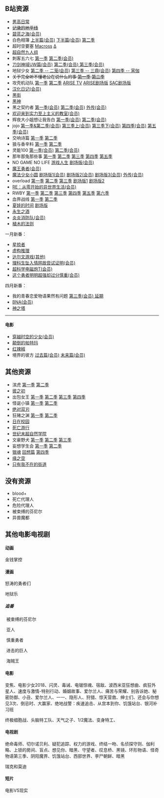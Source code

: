 <head>
	<script type="text/javascript">
	(function() {
		var link = document.createElement('link');
		link.type = 'image/x-icon';
		link.rel = 'shortcut icon';
		link.href = '../h.ico';
		document.getElementsByTagName('head')[0].appendChild(link);
	}());
	</script>
</head>


## B站资源

- <a href="https://www.bilibili.com/bangumi/media/md2680/">男高日常</a>  
- <del><a href="https://www.bilibili.com/bangumi/play/ss289/">记录的地平线</a></del>
- <a href="https://www.bilibili.com/bangumi/media/md102312/">碧蓝之海(会员)</a>  
- 白色相簿  <a href="https://www.bilibili.com/bangumi/media/md1078">上半篇(会员)</a>  <a href="https://www.bilibili.com/bangumi/media/md28220987">下半篇(会员)</a>  <a href="https://www.bilibili.com/bangumi/media/md3516/">第二季</a>  
- 超时空要塞  <a href="https://www.bilibili.com/bangumi/media/md1187/">Macross</a>  <a href="https://www.bilibili.com/bangumi/media/md3530/">Δ</a>  
- <a href="https://www.bilibili.com/bangumi/media/md5526">超自然九人组</a>  
- 刺客五六七  <a href="https://www.bilibili.com/bangumi/media/md6360/">第一季</a>  <a href="https://www.bilibili.com/bangumi/media/md28222513/">第二季(会员)</a>  
- <a href="https://www.bilibili.com/bangumi/media/md130412/">刀剑神域UW篇(会员)</a> <a href="https://www.bilibili.com/bangumi/media/md28222723">第二季(会员) </a> <a href="https://www.bilibili.com/bangumi/media/md28228119">第三季(会员) </a> 
- 地狱少女  <a href="https://www.bilibili.com/bangumi/media/md28220983">第二季 -- 二笼(会员)</a>  <a href="https://www.bilibili.com/bangumi/media/md28220469">第三季 -- 三鼎(会员)</a>  <a href="https://www.bilibili.com/bangumi/media/md6341/">第四季 -- 宵伽</a>  
- <del>关于完全听不懂老公在说什么的事  <a href="https://www.bilibili.com/bangumi/media/md1530/">第一季</a>  <a href="https://www.bilibili.com/bangumi/media/md1655">第二季</a>  </del>
- 攻壳机动队  <a href="https://www.bilibili.com/bangumi/media/md1564">第一季</a>  <a href="https://www.bilibili.com/bangumi/media/md1565">第二季</a>  <a href="https://www.bilibili.com/bangumi/media/md1568">ARISE TV</a>  <a href="https://www.bilibili.com/bangumi/media/md5180">ARISE剧场版</a>  <a href="https://www.bilibili.com/bangumi/media/md1566">SAC剧场版</a>  
- <a href="https://www.bilibili.com/bangumi/media/md4314622">汉化日记(会员)</a>  
- <a href="https://www.bilibili.com/bangumi/media/md2601">黑街</a>  
- <a href="https://www.bilibili.com/bangumi/media/md1102/">黑神</a>  
- 黑之契约者  <a href="https://www.bilibili.com/bangumi/media/md1064/">第一季(会员)</a>  <a href="https://www.bilibili.com/bangumi/media/md1065">第二季(会员)</a>  <a href="https://www.bilibili.com/bangumi/media/md1066/">外传(会员)</a>  
- <a href="https://www.bilibili.com/bangumi/media/md6339/">欢迎来到实力至上主义的教室(会员)</a>  
- 辉夜大小姐想让我告白 <a href="https://www.bilibili.com/bangumi/media/md5267730/">第一季(会员)</a>  <a href="https://www.bilibili.com/bangumi/media/md28228367">第二季(会员)</a>  
- jojo  <a href="https://www.bilibili.com/bangumi/media/md28223479">第一季&第二季(会员)</a>  <a href="https://www.bilibili.com/bangumi/media/md28223481">第三季上(会员)</a>  <a href="https://www.bilibili.com/bangumi/media/md28223483">第三季下(会员)</a>  <a href="https://www.bilibili.com/bangumi/media/md140552">第四季(会员)</a>  <a href="https://www.bilibili.com/bangumi/media/md135652">第五季(会员)</a>  
- 交响诗篇  <a href="https://www.bilibili.com/bangumi/media/md790/">第一季</a>  <a href="https://www.bilibili.com/bangumi/media/md791">第二季</a>  
- 狼与香辛料  <a href="https://www.bilibili.com/bangumi/media/md1071/">第一季</a>  <a href="https://www.bilibili.com/bangumi/media/md1072">第二季</a>  
- 灵能100  <a href="https://www.bilibili.com/bangumi/media/md5058/">第一季(会员)</a>  <a href="https://www.bilibili.com/bangumi/media/md4762734">第二季(会员)</a>  
- 那年那兔那些事  <a href="https://www.bilibili.com/bangumi/media/md1689/">第一季</a>  <a href="https://www.bilibili.com/bangumi/media/md2967">第二季</a>  <a href="https://www.bilibili.com/bangumi/media/md5559">第三季</a>  <a href="https://www.bilibili.com/bangumi/media/md6018">第四季</a>  <a href="https://www.bilibili.com/bangumi/media/md28222617">第五季</a>  
- NO GAME NO LIFE  <a href="https://www.bilibili.com/bangumi/media/md184">游戏人生</a>  <a href="https://www.bilibili.com/bangumi/media/md28222224">剧场版(会员)</a>  
- <a href="https://www.bilibili.com/bangumi/media/md444/">魔王勇者(会员)</a>  
- <a href="https://www.bilibili.com/bangumi/media/md2539/">魔法少女小圆</a>  <a href="https://www.bilibili.com/bangumi/media/md28220103">剧场版1(会员)</a>  <a href="https://www.bilibili.com/bangumi/media/md28220104">剧场版2(会员)</a>  <a href="https://www.bilibili.com/bangumi/media/md28220105">剧场版3(会员)</a>  <a href="https://www.bilibili.com/bangumi/media/md28223817">外传(会员)</a>  
- overload  <a href="https://www.bilibili.com/bangumi/media/md2576">第一季</a>  <a href="https://www.bilibili.com/bangumi/media/md8792">第二季</a>  <a href="https://www.bilibili.com/bangumi/media/md102252">第三季</a>  <a href="https://www.bilibili.com/bangumi/media/md91972">剧场版1</a>  <a href="https://www.bilibili.com/bangumi/media/md113152">剧场版2</a>  
- <a href="https://www.bilibili.com/bangumi/media/md3461/">RE：从零开始的异世界生活(会员)</a>  
- RWBY  <a href="https://www.bilibili.com/bangumi/media/md333/">第一季</a>  <a href="https://www.bilibili.com/bangumi/media/md334">第二季</a>  <a href="https://www.bilibili.com/bangumi/media/md2894">第三季</a>  <a href="https://www.bilibili.com/bangumi/media/md5636">第四季</a>  <a href="https://www.bilibili.com/bangumi/media/md7552">第五季</a>  <a href="https://www.bilibili.com/bangumi/media/md2430940">第六季</a>  
- 血界战线  <a href="https://www.bilibili.com/bangumi/media/md1553/">第一季</a>  <a href="https://www.bilibili.com/bangumi/media/md6439/">第二季</a>  
- <a href="https://www.bilibili.com/bangumi/media/md3339/">夏娃的时间</a>  <a href="https://www.bilibili.com/bangumi/media/md2004">剧场版</a>  
- <a href="https://www.bilibili.com/bangumi/media/md1359/">永生之酒</a>  
- <a href="https://www.bilibili.com/bangumi/media/md28221335/">炎炎消防队(会员)</a>  
- <a href="https://www.bilibili.com/bangumi/media/md2659/">植木的法则</a>  



一月新番：

- <a href="https://www.bilibili.com/bangumi/media/md28224117/">星掠者</a>  
- <a href="https://www.bilibili.com/bangumi/media/md28224145/">虚构推理</a>  
- <a href="http://www.yhdm.tv/show/4760.html">达尔文游戏(其他)</a>  
- <a href="https://www.bilibili.com/bangumi/media/md28223860/">理科生坠入情网故尝试证明(会员)</a>  
- <a href="https://www.bilibili.com/bangumi/media/md28224095/">超科学电磁炮T(会员)</a>  
- <a href="https://www.bilibili.com/bangumi/media/md28222736/">这个勇者明明超强却过分慎重(会员)</a>  



四月新番：

- 我的青春恋爱物语果然有问题 <a href="https://www.bilibili.com/bangumi/media/md28228386/">第三季(会员) 延期</a> 
- <a href="https://www.bilibili.com/bangumi/media/md28228266/">BNA(会员)</a>  
- <a href="https://www.bilibili.com/bangumi/media/md28228355/">神之塔</a>  

------

#### 电影

- <a href="https://www.bilibili.com/bangumi/media/md2687/">穿越时空的少女(会员)</a>  
- <a href="https://www.bilibili.com/bangumi/media/md3668/">颠倒的帕特玛</a>  
- <a href="https://www.bilibili.com/video/av4887477">红辣椒</a>  
- 境界的彼方  <a href="https://www.bilibili.com/bangumi/media/md3366">过去篇(会员)</a>  <a href="https://www.bilibili.com/bangumi/media/md2844/">未来篇(会员)</a>  



## 其他资源

- 滨虎  <a href="http://www.yhdm.tv/show/1327.html">第一季</a>  <a href="http://www.yhdm.tv/show/1328.html">第二季</a>  
- <a href="http://www.yhdm.tv/show/4112.html">彼之初</a>  
- 出包女王  <a href="http://www.yhdm.tv/show/3722.html">第一季</a>  <a href="http://www.yhdm.tv/show/3720.html">第二季</a>  <a href="http://www.yhdm.tv/show/3719.html">第三季</a>  <a href="http://www.yhdm.tv/show/3721.html">第四季</a>  
- 怪诞小镇  <a href="http://www.yhdm.tv/show/4582.html">第一季</a>  <a href="http://www.yhdm.tv/show/4583.html">第二季</a>  
- <a href="http://www.yhdm.tv/show/1152.html">绝对双刃</a>  
- 狂赌之渊  <a href="http://www.yhdm.tv/show/3890.html">第一季</a>  <a href="http://www.yhdm.tv/show/4370.html">第二季</a>  
- <a href="http://www.yhdm.tv/show/3728.html">日在校园</a>  
- <a href="http://www.yhdm.tv/show/1201.html">死亡游行</a>  
- <a href="http://www.yhdm.tv/show/79.html">世纪末超自然学院</a>  
- 文豪野犬  <a href="http://www.yhdm.tv/show/2457.html">第一季</a>  <a href="http://www.yhdm.tv/show/3320.html">第二季</a>  <a href="http://www.yhdm.tv/show/4527.html">第三季</a>  
- 妄想学生会  <a href="http://www.yhdm.tv/show/524.html">第一季</a>  <a href="http://www.yhdm.tv/show/1621.html">第二季</a>  
- <a href="http://www.yhdm.tv/show/1223.html">银魂</a>  <a href="http://www.yhdm.tv/show/3868.html">回想篇</a>  <a href="http://www.yhdm.tv/show/1237.html">第四季</a>  
- <a href="http://www.yhdm.tv/show/3746.html">缘之空</a>  
- <a href="http://www.yhdm.tv/show/2499.html">只有我不在的街道</a>  



## 没有资源

- blood+
- 死亡代理人
- 危险代理人
- 被束缚的芬尼尔
- 异兽魔都



## 其他电影电视剧

#### 动画

金钱掌控

#### 漫画

怒涛的勇者们

地狱乐

##### 	追番

​		被束缚的芬尼尔

​		亚人

​		慎重勇者

​		进击的巨人

​		海贼王

#### 电影

变焦、电影少女2018、闪灵、毒诫、电锯惊魂、宿敌、波西米亚狂想曲、疯狂外星人、速度与激情-特别行动、婚姻故事、爱尔兰人、痛苦与荣耀、别告诉她、秘密防御、小丑、爱尔兰人、一一、隐形人、狩猎、惊天营救、绅士们、还会与你想见3次、倒忌时、大赢家、绝地战警：疾速追击、从宫本到你、饥饿站台、银河补习班

终极细胞战、头脑特工队、天气之子、1/2魔法、变身特工、

#### 电视剧

绝命毒师、切尔诺贝利、疑犯追踪、权力的游戏、终结一吻、名侦探守则、伽利略、上锁的房间、盲点、想见你、暗黑、守望者、叹息桥、黑镜、环形物语、怪奇物语第三季、阴阳魔界、饥饿站台、西部世界、李尸朝鲜、暗黑

瑞克和莫迪

#### 短片

电影VS现实



